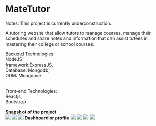 # MateTutor

Notes: This project is currently underconstruction.

A tutoring website that allow tutors to manage courses, manage their schedules and share notes and information that can assist tutees in mastering their college or school courses.

Backend Technologies:<br/>
NodeJS<br/>
framework:ExpressJS,<br/>
Database: Mongodb,<br/>
ODM: Mongoose<br/><br/>

Front-end Technologies:<br/>
Reactjs,<br/>
Bootstrap<br/>

**Snapshot of the project**<br/>
<img src="https://github.com/Siyabongahenry/Project-Images/blob/main/MateTutor/i1.png"/>
<img src="https://github.com/Siyabongahenry/Project-Images/blob/main/MateTutor/i2.png"/>
<img src="https://github.com/Siyabongahenry/Project-Images/blob/main/MateTutor/i3.png"/>
**Dashboard or profile**<be/>
<img src="https://github.com/Siyabongahenry/Project-Images/blob/main/MateTutor/i4.png"/>
<img src="https://github.com/Siyabongahenry/Project-Images/blob/main/MateTutor/i5.png"/>
<img src="https://github.com/Siyabongahenry/Project-Images/blob/main/MateTutor/i6.png"/>
<img src="https://github.com/Siyabongahenry/Project-Images/blob/main/MateTutor/i7.png"/>





